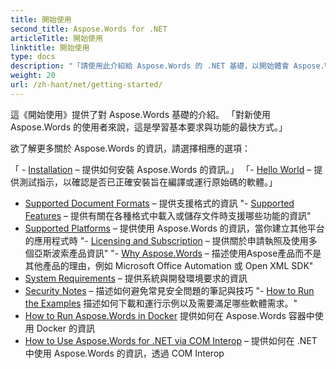 ```yaml
---
title: 開始使用
second_title: Aspose.Words for .NET
articleTitle: 開始使用
linktitle: 開始使用
type: docs
description: "「請使用此介紹給 Aspose.Words 的 .NET 基礎，以開始體會 Aspose.Words 對您的事業的價值。」"
weight: 20
url: /zh-hant/net/getting-started/
---
```


這《開始使用》提供了對 Aspose.Words 基礎的介紹。 「對新使用 Aspose.Words 的使用者來說，這是學習基本要求與功能的最快方式。」

欲了解更多關於 Aspose.Words 的資訊，請選擇相應的選項：

「 - [Installation](/words/net/installation/) – 提供如何安裝 Aspose.Words 的資訊。」
「- [Hello World](/words/net/hello-world/) – 提供測試指示，以確認是否已正確安裝旨在編譯或運行原始碼的軟體。」
- [Supported Document Formats](/words/net/supported-document-formats/) – 提供支援格式的資訊
"- [Supported Features](/words/net/features/) – 提供有關在各種格式中載入或儲存文件時支援哪些功能的資訊"
- [Supported Platforms](/words/net/platforms-and-interoperability/) – 提供使用 Aspose.Words 的資訊，當你建立其他平台的應用程式時
"- [Licensing and Subscription](/words/net/licensing/) – 提供關於申請執照及使用多個亞斯波索產品資訊"
"- [Why Aspose.Words](/words/net/aspose-words-or-other-solutions/) – 描述使用Aspose產品而不是其他產品的理由，例如 Microsoft Office Automation 或 Open XML SDK"
- [System Requirements](/words/net/system-requirements/) – 提供系統與開發環境要求的資訊
- [Security Notes](/words/net/security/) – 描述如何避免常見安全問題的筆記與技巧
"- [How to Run the Examples](/words/net/how-to-run-the-examples/) 描述如何下載和運行示例以及需要滿足哪些軟體需求。"
- [How to Run Aspose.Words in Docker](/words/net/how-to-run-aspose-words-in-docker/) 提供如何在 Aspose.Words 容器中使用 Docker 的資訊
- [How to Use Aspose.Words for .NET via COM Interop](/words/net/how-to-use-aspose-words-via-com-interop/) – 提供如何在 .NET 中使用 Aspose.Words 的資訊，透過 COM Interop

